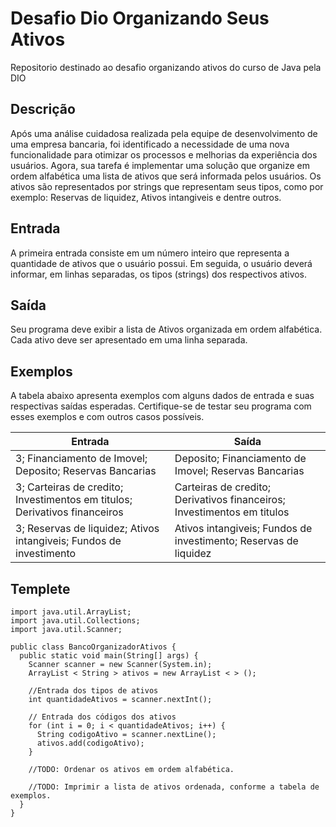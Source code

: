 # Desafio Dio Organizando Seus Ativos
Repositorio destinado ao desafio organizando ativos do curso de Java pela DIO

## Descrição
Após uma análise cuidadosa realizada pela equipe de desenvolvimento de uma empresa bancaria, foi identificado a necessidade de uma nova funcionalidade para otimizar os processos e melhorias da experiência dos usuários. Agora, sua tarefa é implementar uma solução que organize em ordem alfabética uma lista de ativos que será informada pelos usuários. Os ativos são representados por strings que representam seus tipos, como por exemplo: Reservas de liquidez, Ativos intangiveis e dentre outros.

## Entrada
A primeira entrada consiste em um número inteiro que representa a  quantidade de ativos que o usuário possui. Em seguida, o usuário deverá  informar, em linhas separadas, os tipos (strings) dos respectivos ativos.

## Saída
Seu programa deve exibir a lista de Ativos organizada em ordem alfabética. Cada ativo deve ser apresentado em uma linha separada.

## Exemplos
A tabela abaixo apresenta exemplos com alguns dados de entrada e suas respectivas saídas esperadas. Certifique-se de testar seu programa com esses exemplos e com outros casos possíveis.

Entrada	|Saída
|----|-----|
| 3; Financiamento de Imovel; Deposito; Reservas Bancarias| Deposito; Financiamento de Imovel; Reservas Bancarias|
| 3; Carteiras de credito; Investimentos em titulos; Derivativos financeiros | Carteiras de credito; Derivativos financeiros; Investimentos em titulos |
| 3; Reservas de liquidez; Ativos intangiveis; Fundos de investimento | Ativos intangiveis; Fundos de investimento; Reservas de liquidez|

## Templete

```
import java.util.ArrayList;
import java.util.Collections;
import java.util.Scanner;

public class BancoOrganizadorAtivos {
  public static void main(String[] args) {
    Scanner scanner = new Scanner(System.in);
    ArrayList < String > ativos = new ArrayList < > ();

    //Entrada dos tipos de ativos
    int quantidadeAtivos = scanner.nextInt();

    // Entrada dos códigos dos ativos
    for (int i = 0; i < quantidadeAtivos; i++) {
      String codigoAtivo = scanner.nextLine();
      ativos.add(codigoAtivo);
    }

    //TODO: Ordenar os ativos em ordem alfabética.

    //TODO: Imprimir a lista de ativos ordenada, conforme a tabela de exemplos.
  }
}
```
